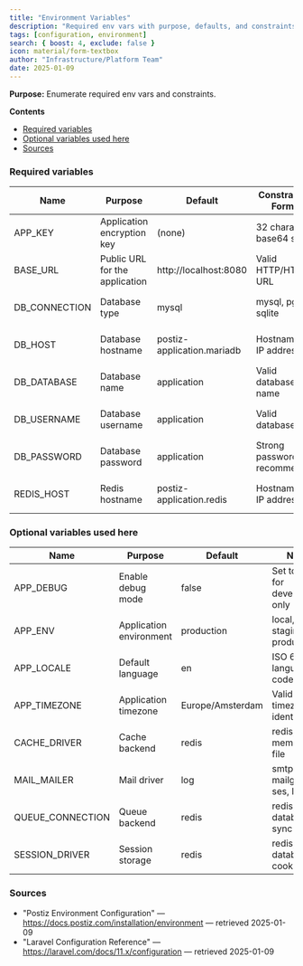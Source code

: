 ```yaml
---
title: "Environment Variables"
description: "Required env vars with purpose, defaults, and constraints."
tags: [configuration, environment]
search: { boost: 4, exclude: false }
icon: material/form-textbox
author: "Infrastructure/Platform Team"
date: 2025-01-09
---
```


**Purpose:** Enumerate required env vars and constraints.

**Contents**
- [Required variables](#required-variables)
- [Optional variables used here](#optional-variables-used-here)
- [Sources](#sources)

### Required variables
| Name | Purpose | Default | Constraints / Format | Source |
|------|---------|---------|----------------------|--------|
| APP_KEY | Application encryption key | (none) | 32 character base64 string | "Postiz Configuration" — https://docs.postiz.com/installation/environment — retrieved 2025-01-09 |
| BASE_URL | Public URL for the application | http://localhost:8080 | Valid HTTP/HTTPS URL | "Postiz Configuration" — https://docs.postiz.com/installation/environment — retrieved 2025-01-09 |
| DB_CONNECTION | Database type | mysql | mysql, pgsql, sqlite | "Postiz Configuration" — https://docs.postiz.com/installation/environment — retrieved 2025-01-09 |
| DB_HOST | Database hostname | postiz-application.mariadb | Hostname or IP address | "Postiz Configuration" — https://docs.postiz.com/installation/environment — retrieved 2025-01-09 |
| DB_DATABASE | Database name | application | Valid database name | "Postiz Configuration" — https://docs.postiz.com/installation/environment — retrieved 2025-01-09 |
| DB_USERNAME | Database username | application | Valid database user | "Postiz Configuration" — https://docs.postiz.com/installation/environment — retrieved 2025-01-09 |
| DB_PASSWORD | Database password | application | Strong password recommended | "Postiz Configuration" — https://docs.postiz.com/installation/environment — retrieved 2025-01-09 |
| REDIS_HOST | Redis hostname | postiz-application.redis | Hostname or IP address | "Postiz Configuration" — https://docs.postiz.com/installation/environment — retrieved 2025-01-09 |

### Optional variables used here
| Name | Purpose | Default | Notes | Source |
|------|---------|---------|-------|--------|
| APP_DEBUG | Enable debug mode | false | Set to true for development only | "Postiz Configuration" — https://docs.postiz.com/installation/environment — retrieved 2025-01-09 |
| APP_ENV | Application environment | production | local, staging, production | "Postiz Configuration" — https://docs.postiz.com/installation/environment — retrieved 2025-01-09 |
| APP_LOCALE | Default language | en | ISO 639-1 language code | "Postiz Configuration" — https://docs.postiz.com/installation/environment — retrieved 2025-01-09 |
| APP_TIMEZONE | Application timezone | Europe/Amsterdam | Valid timezone identifier | "Postiz Configuration" — https://docs.postiz.com/installation/environment — retrieved 2025-01-09 |
| CACHE_DRIVER | Cache backend | redis | redis, memcached, file | "Postiz Configuration" — https://docs.postiz.com/installation/environment — retrieved 2025-01-09 |
| MAIL_MAILER | Mail driver | log | smtp, mailgun, ses, log | "Postiz Configuration" — https://docs.postiz.com/installation/environment — retrieved 2025-01-09 |
| QUEUE_CONNECTION | Queue backend | redis | redis, database, sync | "Postiz Configuration" — https://docs.postiz.com/installation/environment — retrieved 2025-01-09 |
| SESSION_DRIVER | Session storage | redis | redis, database, cookie | "Postiz Configuration" — https://docs.postiz.com/installation/environment — retrieved 2025-01-09 |

### Sources
- "Postiz Environment Configuration" — https://docs.postiz.com/installation/environment — retrieved 2025-01-09
- "Laravel Configuration Reference" — https://laravel.com/docs/11.x/configuration — retrieved 2025-01-09

<!-- ai-docs-metadata
{"last_audit":"2025-01-09","fingerprints":{"sources":{"https://docs.postiz.com/installation/environment":"sha256:pending","https://laravel.com/docs/11.x/configuration":"sha256:pending"},"sections":{"env-table":"sha256:r1s2t3u4"}}}
-->
